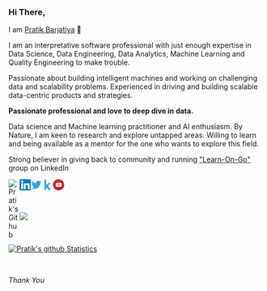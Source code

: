### Hi There, 

I am [Pratik Barjatiya](https://github.com/pratikbarjatya) 👋

I am an interpretative software professional with just enough expertise in Data Science, Data Engineering, Data Analytics, Machine Learning and Quality Engineering to make trouble.

Passionate about building intelligent machines and working on challenging data and scalability problems. Experienced in driving and building scalable data-centric products and strategies.

**Passionate professional and love to deep dive in data.**

Data science and Machine learning practitioner and AI enthusiasm. By Nature, I am keen to research and explore untapped areas.
Willing to learn and being available as a mentor for the one who wants to explore this field. 

Strong believer in giving back to community and running ["Learn-On-Go"](https://www.linkedin.com/groups/13913721/) group on LinkedIn

<a href="https://github.com/pratikbarjatya">
  <img align="left" alt="Pratik's Github" width="22px" src="https://cdn.jsdelivr.net/npm/simple-icons@v3/icons/github.svg" />
</a>
<a href="https://www.linkedin.com/in/pratik-barjatiya/">
  <img align="left" alt="Pratik's LinkedIn" width="22px" src="https://github.com/pratikbarjatya/pratikbarjatya/blob/main/assets/icons/LinkedIn.svg" />
</a>
<a href="https://twitter.com/pratik007a">
  <img align="left" alt="Pratik's Twitter" width="22px" src="https://github.com/pratikbarjatya/pratikbarjatya/blob/main/assets/icons/twitter.svg" />
</a>
<a href="https://www.kaggle.com/pra0705">
  <img align="left" alt="Pratik's Kaggle" width="22px" src="https://github.com/pratikbarjatya/pratikbarjatya/blob/main/assets/icons/Kaggle.svg" /> 
</a>
<a href="https://www.youtube.com/channel/UCa1dGjVhCyxHyVusxBydSFA">
  <img align="left" alt="Pratik Barjatiya's Youtube" width="22px" src="https://github.com/pratikbarjatya/pratikbarjatya/blob/main/assets/icons/youtube.svg" />
</a>
<br/>
<br/>
<br/>
</a>


![](https://komarev.com/ghpvc/?username=pratikbarjatya&style=flat-square)
</a>

</a>
<br/>

[![Pratik's github Statistics](https://github-readme-stats.vercel.app/api?username=pratikbarjatya&hide=contribs,prs)](https://github.com/pratikbarjatya/github-readme-stats)
</a>

</a>
<br/>

*Thank You*

</a>


<!--
**jmps967/jmps967** is a ✨ _special_ ✨ repository because its `README.md` (this file) appears on your GitHub profile.
[![Pratik's github Statistics](https://github-readme-stats.vercel.app/api?username=pratikbarjatya&hide=contribs,prs)](https://github.com/pratikbarjatya/github-readme-stats)

<img align="center" src="https://github-readme-stats.vercel.app/api/top-langs/?username=jmps967&layout=compact&theme=material-palenight" />

![](https://komarev.com/ghpvc/?username=pratikbarjatya&style=flat-square)
</a>

Here are some ideas to get you started:

- 🔭 I’m currently working on ...
- 🌱 I’m currently learning ...
- 👯 I’m looking to collaborate on ...
- 🤔 I’m looking for help with ...
- 💬 Ask me about ...
- 📫 How to reach me: ...
- 😄 Pronouns: ...
- ⚡ Fun fact: ...



# My personal site based on Minimal Mistakes theme

# Instructions

## To run locally (not on GitHub Pages, to serve on your own computer)
1. Clone the repository and made updates as detailed above
1. Make sure you have ruby-dev, bundler, and nodejs installed: `sudo apt install ruby-dev ruby-bundler nodejs`
1. Run `bundle clean` to clean up the directory (no need to run `--force`)
1. Run `bundle install` to install ruby dependencies. If you get errors, delete Gemfile.lock and try again.
1. Run `bundle exec jekyll serve` to generate the HTML and serve it from localhost:4000
-->
